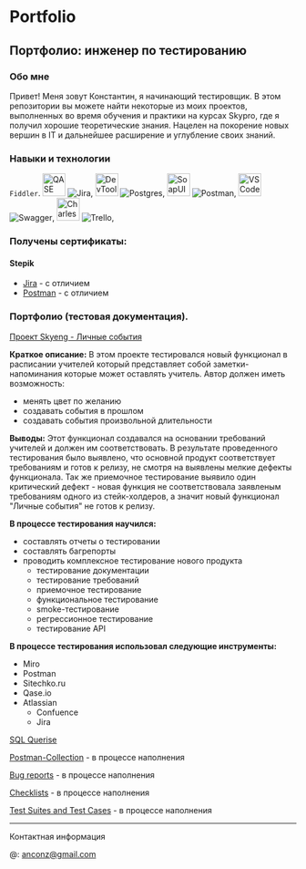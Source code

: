 # Portfolio
## Портфолио: инженер по тестированию
### Обо мне
Привет! Меня зовут Константин, я начинающий тестировщик.
В этом репозитории вы можете найти некоторые из моих проектов, выполненных во время обучения и практики на курсах Skypro, где я получил хорошие теоретические знания. Нацелен на покорение новых вершин в IT и дальнейшее расширение и углубление своих знаний.
### Навыки и технологии
``Fiddler``.
<a>
    <img src="https://camo.githubusercontent.com/e93660f5d9f2fe291238283cbdf9bf06af1330a9538bda9103e26a8b1c0b809d/68747470733a2f2f6c756e61312e636f2f6562303138372e706e67" title="QASE" alt="QASE" width="40" height="40" />
  </a>
![Jira](https://img.shields.io/badge/jira-%230A0FFF.svg?style=for-the-badge&logo=jira&logoColor=white),
<a>
    <img src="https://camo.githubusercontent.com/9813d72017411187fcfa59bbfae28162affd1d3cc459988948c1605e34da55bb/68747470733a2f2f64333377756272666b69306c36382e636c6f756466726f6e742e6e65742f333862356339353361343636373336363638356435356462353564303537633836646231666335342f61306664632f7374617469632f61636165366232346439343033343736363163613930316561303766343763312f6368726f6d652d6465762d6c6f676f2d69636f6e2e706e67" title="DevTools" alt="DevTools" width="40" height="40" />
  </a>
![Postgres](https://img.shields.io/badge/postgres-%23316192.svg?style=for-the-badge&logo=postgresql&logoColor=white),
<a>
    <img src="https://camo.githubusercontent.com/ad8fbb1a43e779db0c73365c26a86f4cdfa5cc01ccf443d1ac2847199fa369f9/68747470733a2f2f737461746963302e736d617274626561722e636f2f736d617274626561726272616e642f6d656469612f696d616765732f686f6d652f736f617075692d69636f6e2e737667" title="SoapUI" alt="SoapUI" width="40" height="40" />
  </a>
![Postman](https://img.shields.io/badge/Postman-FF6C37?style=for-the-badge&logo=postman&logoColor=white),
<a>
    <img src="https://cdn.jsdelivr.net/gh/devicons/devicon/icons/vscode/vscode-original.svg" title="VSCode" alt="VSCode" width="40" height="40" />
  </a>
![Swagger](https://img.shields.io/badge/-Swagger-%23Clojure?style=for-the-badge&logo=swagger&logoColor=white),
<a>
    <img src="https://camo.githubusercontent.com/ade711d0379bc16fca3b7f2832a57cfed9df1a0281eb40bc640bfca825dc9517/68747470733a2f2f63646e2e69636f6e2d69636f6e732e636f6d2f69636f6e73322f333035332f504e472f3531322f636861726c65735f70726f78795f6d61636f735f6269677375725f69636f6e5f3139303330322e706e67" title="Charles Proxy" alt="Charles Proxy" width="40" height="40" />
  </a>
![Trello](https://img.shields.io/badge/Trello-%23026AA7.svg?style=for-the-badge&logo=Trello&logoColor=white),



### Получены сертификаты:
#### Stepik
- [Jira](https://stepik.org/cert/2004407) - с отличием
- [Postman](https://stepik.org/cert/2099303) - с отличием

### Портфолио (тестовая документация).
[Проект Skyeng - Личные события](https://github.com/Power0-1972/SkyengLS.git)

**Краткое описание:** В этом проекте тестировался новый функционал в расписании учителей который представляет собой заметки-напоминания которые может оставлять учитель. Автор должен иметь возможность:
- менять цвет по желанию
- создавать события в прошлом
- создавать события произвольной длительности

__Выводы:__ Этот функционал создавался на основании требований учителей и должен им соответствовать. В результате проведенного тестирования было выявлено, что основной продукт соответствует требованиям и готов к релизу, не смотря на выявлены мелкие дефекты функционала. Так же приемочное тестирование выявило один критический дефект - новая функция не соответствовала заявленым требованиям одного из стейк-холдеров, а значит новый функционал "Личные события" не готов к релизу.

__В процессе тестирования научился:__
- составлять отчеты о тестировании
- составлять багрепорты
- проводить комплексное тестирование нового продукта
    - тестирование документации
    - тестирование требований
    - приемочное тестирование
    - функциональное тестирование
    - smoke-тестирование
    - регрессионное тестирование
    - тестирование API
      
__В процессе тестирования использовал следующие инструменты:__
- Miro
- Postman
- Sitechko.ru
- Qase.io
- Atlassian
    - Confuence
    - Jira
      

[SQL Querise](https://github.com/Power0-1972/SQL-Querise.git)

[Postman-Collection](https://github.com/Power0-1972/Postman-Collection.git) - в процессе наполнения

[Bug reports](https://github.com/Power0-1972/Bug-Reports.git) - в процессе наполнения

[Checklists](https://github.com/Power0-1972/Checklists.git) - в процессе наполнения

[Test Suites and Test Cases](https://github.com/Power0-1972/Test-Suites-and-Test-Cases.git) - в процессе наполнения
___

Контактная информация

@: anconz@gmail.com
